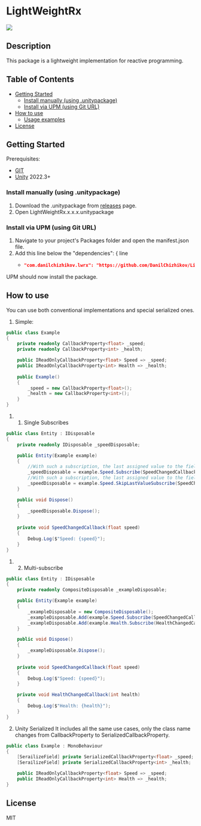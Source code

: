 # LightWeightRx
![](https://img.shields.io/badge/unity-2022.3+-000.svg)

## Description
This package is a lightweight implementation for reactive programming.

## Table of Contents
- [Getting Started](#Getting-Started)
    - [Install manually (using .unitypackage)](#Install-manually-(using-.unitypackage))
    - [Install via UPM (using Git URL)](#Install-via-UPM-(using-Git-URL))
- [How to use](#How-to-use)
    - [Usage examples](#Usage-examples)
- [License](#License)

## Getting Started
Prerequisites:
- [GIT](https://git-scm.com/downloads)
- [Unity](https://unity.com/releases/editor/archive) 2022.3+

### Install manually (using .unitypackage)
1. Download the .unitypackage from [releases](https://github.com/DanilChizhikov/LightWeightRx/releases/) page.
2. Open LightWeightRx.x.x.x.unitypackage

### Install via UPM (using Git URL)
1. Navigate to your project's Packages folder and open the manifest.json file.
2. Add this line below the "dependencies": { line
    - ```json title="Packages/manifest.json"
      "com.danilchizhikov.lwrx": "https://github.com/DanilChizhikov/LightWeightRx.git?path=Assets/LightWeightRx",
      ```
UPM should now install the package.

## How to use
You can use both conventional implementations and special serialized ones.
1) Simple:
```csharp
public class Example
{
    private readonly CallbackProperty<float> _speed;
    private readonly CallbackProperty<int> _health;

    public IReadOnlyCallbackProperty<float> Speed => _speed;
    public IReadOnlyCallbackProperty<int> Health => _health;
    
    public Example()
    {
        _speed = new CallbackProperty<float>();
        _health = new CallbackProperty<int>();
    }
}
```
1. 1. Single Subscribes
```csharp
public class Entity : IDisposable
{
    private readonly IDisposable _speedDisposable;

    public Entity(Example example)
    {
        //With such a subscription, the last assigned value to the field will be called immediately after the subscription
        _speedDisposable = example.Speed.Subscribe(SpeedChangedCallback);
        //With such a subscription, the last assigned value to the field will not be called immediately after the subscription
        _speedDisposable = example.Speed.SkipLastValueSubscribe(SpeedChangedCallback);
    }

    public void Dispose()
    {
        _speedDisposable.Dispose();
    }
    
    private void SpeedChangedCallback(float speed)
    {
        Debug.Log($"Speed: {speed}");
    }
}
```

1. 2. Multi-subscribe
```csharp
public class Entity : IDisposable
{
    private readonly CompositeDisposable _exampleDisposable;

    public Entity(Example example)
    {
        _exampleDisposable = new CompositeDisposable();
        _exampleDisposable.Add(example.Speed.Subscribe(SpeedChangedCallback));
        _exampleDisposable.Add(example.Health.Subscribe(HealthChangedCallback));
    }

    public void Dispose()
    {
        _exampleDisposable.Dispose();
    }
    
    private void SpeedChangedCallback(float speed)
    {
        Debug.Log($"Speed: {speed}");
    }

    private void HealthChangedCallback(int health)
    {
        Debug.Log($"Health: {health}");
    }
}
```
2) Unity Serialized
It includes all the same use cases, only the class name changes from CallbackProperty to SerializedCallbackProperty.
```csharp
public class Example : MonoBehaviour
{
    [SerailizeField] private SerializedCallbackProperty<float> _speed;
    [SerailizeField] private SerializedCallbackProperty<int> _health;

    public IReadOnlyCallbackProperty<float> Speed => _speed;
    public IReadOnlyCallbackProperty<int> Health => _health;
}
```

## License

MIT